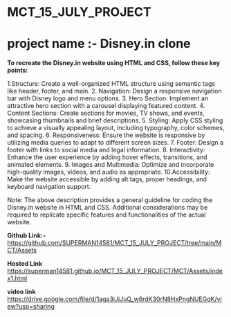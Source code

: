 # MCT_15_JULY_PROJECT

# project name :- Disney.in clone

**To recreate the Disney.in website using HTML and CSS, follow these key points:**

1.Structure: Create a well-organized HTML structure using semantic tags like header, footer, and main.
2. Navigation: Design a responsive navigation bar with Disney logo and menu options.
3. Hero Section: Implement an attractive hero section with a carousel displaying featured content.
4. Content Sections: Create sections for movies, TV shows, and events, showcasing thumbnails and brief descriptions.
5. Styling: Apply CSS styling to achieve a visually appealing layout, including typography, color schemes, and spacing.
6. Responsiveness: Ensure the website is responsive by utilizing media queries to adapt to different screen sizes.
7. Footer: Design a footer with links to social media and legal information.
8. Interactivity: Enhance the user experience by adding hover effects, transitions, and animated elements.
9. Images and Multimedia: Optimize and incorporate high-quality images, videos, and audio as appropriate.
10.Accessibility: Make the website accessible by adding alt tags, proper headings, and keyboard navigation support.

Note: The above description provides a general guideline for coding the Disney.in website in HTML and CSS.
Additional considerations may be required to replicate specific features and functionalities of the actual website.

**Github Link:-**
https://github.com/SUPERMAN14581/MCT_15_JULY_PROJECT/tree/main/MCT/Assets

**Hosted Link**
https://superman14581.github.io/MCT_15_JULY_PROJECT/MCT/Assets/index1.html

**video link**
https://drive.google.com/file/d/1aga3iJjJuQ_w6rdK30rN8HxPngNUEGqK/view?usp=sharing
